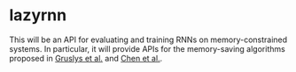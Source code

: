 # lazyrnn

This will be an API for evaluating and training RNNs on memory-constrained systems. In particular, it will provide APIs for the memory-saving algorithms proposed in [Gruslys et al.](https://arxiv.org/abs/1606.03401) and [Chen et al.](https://arxiv.org/abs/1604.06174).
